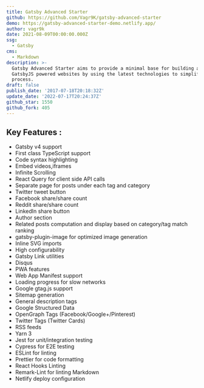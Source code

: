 ```yaml
---
title: Gatsby Advanced Starter
github: https://github.com/Vagr9K/gatsby-advanced-starter
demo: https://gatsby-advanced-starter-demo.netlify.app/
author: vagr9k
date: 2021-08-09T00:00:00.000Z
ssg:
  - Gatsby
cms:
  - Markdown
description: >-
  Gatsby Advanced Starter aims to provide a minimal base for building advanced
  GatsbyJS powered websites by using the latest technologies to simplify your
  process.
draft: false
publish_date: '2017-07-18T20:18:32Z'
update_date: '2022-07-17T20:24:37Z'
github_star: 1550
github_fork: 405
---
```


## Key Features :

- Gatsby v4 support
- First class TypeScript support
- Code syntax highlighting
- Embed videos,iframes
- Infinite Scrolling
- React Query for client side API calls
- Separate page for posts under each tag and category
- Twitter tweet button
- Facebook share/share count
- Reddit share/share count
- LinkedIn share button
- Author section
- Related posts computation and display based on category/tag match ranking
- gatsby-plugin-image for optimized image generation
- Inline SVG imports
- High configurability
- Gatsby Link utilities
- Disqus
- PWA features
- Web App Manifest support
- Loading progress for slow networks
- Google gtag.js support
- Sitemap generation
- General description tags
- Google Structured Data
- OpenGraph Tags (Facebook/Google+/Pinterest)
- Twitter Tags (Twitter Cards)
- RSS feeds
- Yarn 3
- Jest for unit/integration testing
- Cypress for E2E testing
- ESLint for linting
- Prettier for code formatting
- React Hooks Linting
- Remark-Lint for linting Markdown
- Netlify deploy configuration
